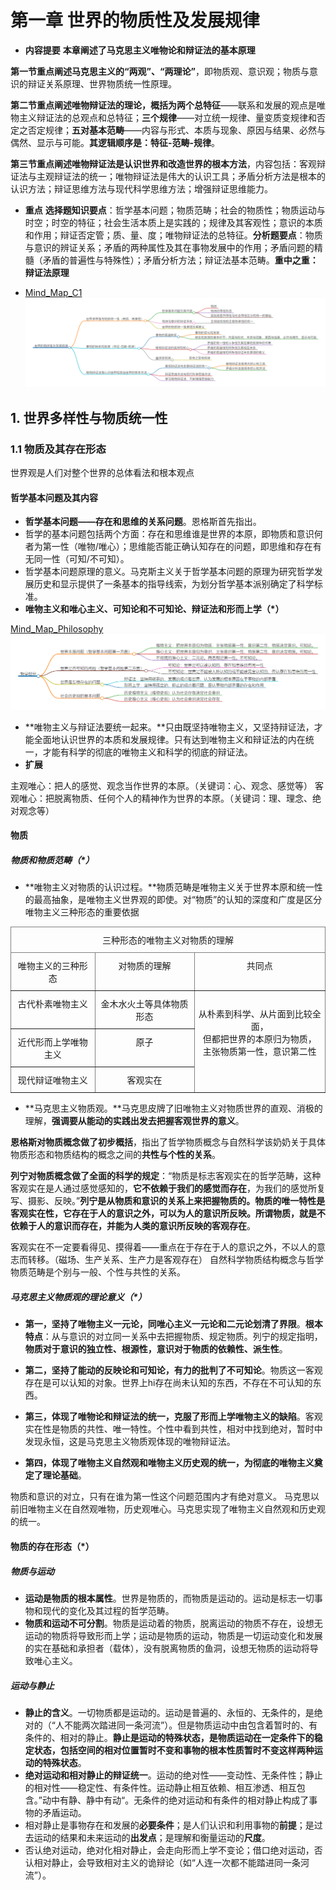 # 第一章 世界的物质性及发展规律

+ **内容提要** **本章阐述了马克思主义唯物论和辩证法的基本原理**

**第一节重点阐述马克思主义的“两观”、“两理论”**，即物质观、意识观；物质与意识的辩证关系原理、世界物质统一性原理。

**第二节重点阐述唯物辩证法的理论，概括为两个总特征**——联系和发展的观点是唯物主义辩证法的总观点和总特征；**三个规律**——对立统一规律、量变质变规律和否定之否定规律；**五对基本范畴**——内容与形式、本质与现象、原因与结果、必然与偶然、显示与可能。**其逻辑顺序是：特征-范畴-规律**。

**第三节重点阐述唯物辩证法是认识世界和改造世界的根本方法**，内容包括：客观辩证法与主观辩证法的统一；唯物辩证法是伟大的认识工具；矛盾分析方法是根本的认识方法；辩证思维方法与现代科学思维方法；增强辩证思维能力。

+ **重点** **选择题知识要点**：哲学基本问题；物质范畴；社会的物质性；物质运动与时空；时空的特征；社会生活本质上是实践的；规律及其客观性；意识的本质和作用；辩证否定管；质、量、度；唯物辩证法的总特征。**分析题要点**：物质与意识的辨证关系；矛盾的两种属性及其在事物发展中的作用；矛盾问题的精髓（矛盾的普遍性与特殊性）；矛盾分析方法；辩证法基本范畴。**重中之重：辩证法原理**

+ [Mind_Map_C1](asserts/Mind_Map_C1.html)
![Mind_Map_C1](asserts/Mind_Map_C1.png)

## 1. 世界多样性与物质统一性

### 1.1 物质及其存在形态

世界观是人们对整个世界的总体看法和根本观点

#### 哲学基本问题及其内容

+ **哲学基本问题——存在和思维的关系问题**。恩格斯首先指出。
+ 哲学的基本问题包括两个方面：存在和思维谁是世界的本原，即物质和意识何者为第一性（唯物/唯心）；思维能否能正确认知存在的问题，即思维和存在有无同一性（可知/不可知）。
+ 哲学基本问题原理的意义。马克斯主义关于哲学基本问题的原理为研究哲学发展历史和显示提供了一条基本的指导线索，为划分哲学基本派别确定了科学标准。
+ **唯物主义和唯心主义、可知论和不可知论、辩证法和形而上学（*）**

[Mind_Map_Philosophy](asserts/Mind_Map_Philosophy.html)
![Mind_Map_Philosophy](asserts/Mind_Map_Philosophy.png)

+ **唯物主义与辩证法要统一起来。**只由既坚持唯物主义，又坚持辩证法，才能全面地认识世界的本质和发展规律。只有达到唯物主义和辩证法的内在统一，才能有科学的彻底的唯物主义和科学的彻底的辩证法。
+ **扩展**

主观唯心：把人的感觉、观念当作世界的本原。（关键词：心、观念、感觉等）
客观唯心：把脱离物质、任何个人的精神作为世界的本原。（关键词：理、理念、绝对观念等）

#### 物质

##### 物质和物质范畴（*）

+ **唯物主义对物质的认识过程。**物质范畴是唯物主义关于世界本原和统一性的最高抽象，是唯物主义世界观的即使。对“物质”的认知的深度和广度是区分唯物主义三种形态的重要依据

<!-- table -->
<table style="border-collapse:collapse;border-spacing:0" class="tg"><thead><tr><th style="border-color:inherit;border-style:solid;border-width:1px;font-family:Arial, sans-serif;font-size:14px;font-weight:normal;overflow:hidden;padding:10px 5px;text-align:center;vertical-align:top;word-break:normal" colspan="3">三种形态的唯物主义对物质的理解</th></tr></thead><tbody><tr><td style="border-color:inherit;border-style:solid;border-width:1px;font-family:Arial, sans-serif;font-size:14px;overflow:hidden;padding:10px 5px;text-align:center;vertical-align:top;word-break:normal">唯物主义的三种形态</td><td style="border-color:inherit;border-style:solid;border-width:1px;font-family:Arial, sans-serif;font-size:14px;overflow:hidden;padding:10px 5px;text-align:center;vertical-align:top;word-break:normal">对物质的理解</td><td style="border-color:inherit;border-style:solid;border-width:1px;font-family:Arial, sans-serif;font-size:14px;overflow:hidden;padding:10px 5px;text-align:center;vertical-align:top;word-break:normal">共同点</td></tr><tr><td style="border-color:inherit;border-style:solid;border-width:1px;font-family:Arial, sans-serif;font-size:14px;overflow:hidden;padding:10px 5px;text-align:center;vertical-align:top;word-break:normal">古代朴素唯物主义</td><td style="border-color:inherit;border-style:solid;border-width:1px;font-family:Arial, sans-serif;font-size:14px;overflow:hidden;padding:10px 5px;text-align:center;vertical-align:top;word-break:normal">金木水火土等具体物质形态</td><td style="border-color:inherit;border-style:solid;border-width:1px;font-family:Arial, sans-serif;font-size:14px;overflow:hidden;padding:10px 5px;text-align:center;vertical-align:top;word-break:normal" rowspan="3"><br>从朴素到科学、从片面到比较全面，<br>但都把世界的本原归为物质，<br>主张物质第一性，意识第二性</td></tr><tr><td style="border-color:inherit;border-style:solid;border-width:1px;font-family:Arial, sans-serif;font-size:14px;overflow:hidden;padding:10px 5px;text-align:center;vertical-align:top;word-break:normal">近代形而上学唯物主义</td><td style="border-color:inherit;border-style:solid;border-width:1px;font-family:Arial, sans-serif;font-size:14px;overflow:hidden;padding:10px 5px;text-align:center;vertical-align:top;word-break:normal">原子</td></tr><tr><td style="border-color:inherit;border-style:solid;border-width:1px;font-family:Arial, sans-serif;font-size:14px;overflow:hidden;padding:10px 5px;text-align:center;vertical-align:top;word-break:normal">现代辩证唯物主义</td><td style="border-color:inherit;border-style:solid;border-width:1px;font-family:Arial, sans-serif;font-size:14px;overflow:hidden;padding:10px 5px;text-align:center;vertical-align:top;word-break:normal">客观实在</td></tr></tbody></table>

+ **马克思主义物质观。**马克思皮牌了旧唯物主义对物质世界的直观、消极的理解，**强调要从能动的实践出发去把握客观世界的意义**。

**恩格斯对物质概念做了初步概括**，指出了哲学物质概念与自然科学该奶奶关于具体物质形态和物质结构的概念之间的**共性与个性的关系**。

**列宁对物质概念做了全面的科学的规定**：“物质是标志客观实在的哲学范畴，这种客观实在是人通过感觉感知的，**它不依赖于我们的感觉而存在**，为我们的感觉所复写、摄影、反映。”**列宁是从物质和意识的关系上来把握物质的。物质的唯一特性是客观实在性，它存在于人的意识之外，可以为人的意识所反映。所谓物质，就是不依赖于人的意识而存在，并能为人类的意识所反映的客观存在**。

客观实在不一定要看得见、摸得着——重点在于存在于人的意识之外，不以人的意志而转移。（磁场、生产关系、生产力是客观存在）
自然科学物质结构概念与哲学物质范畴是个别与一般、个性与共性的关系。

##### 马克思主义物质观的理论意义（*）

+ **第一，坚持了唯物主义一元论，同唯心主义一元论和二元论划清了界限**。**根本特点**：从与意识的对立同一关系中去把握物质、规定物质。列宁的规定指明，**物质对于意识的独立性、根源性，意识对于物质的依赖性、派生性**。

+ **第二，坚持了能动的反映论和可知论，有力的批判了不可知论**。物质这一客观存在是可以认知的对象。世界上hi存在尚未认知的东西，不存在不可认知的东西。

+ **第三，体现了唯物论和辩证法的统一，克服了形而上学唯物主义的缺陷**。客观实在性是物质的共性、唯一特性。个性中看到共性，相对中找到绝对，暂时中发现永恒，这是马克思主义物质观体现的唯物辩证法。
+ **第四，体现了唯物主义自然观和唯物主义历史观的统一，为彻底的唯物主义奠定了理论基础**。

物质和意识的对立，只有在谁为第一性这个问题范围内才有绝对意义。
马克思以前旧唯物主义在自然观唯物，历史观唯心。马克思实现了唯物主义自然观和历史观的统一。

#### 物质的存在形态（*）
##### 物质与运动
+ **运动是物质的根本属性**。世界是物质的，而物质是运动的。运动是标志一切事物和现代的变化及其过程的哲学范畴。
+ **物质和运动不可分割**。物质是运动着的物质，脱离运动的物质不存在，设想无运动的物质将导致形而上学；运动是物质的运动，物质是一切运动变化和发展的实在基础和承担者（载体），没有脱离物质的鱼洞，设想无物质的运动将导致唯心主义。

##### 运动与静止
+ **静止的含义**。一切物质都是运动的。运动是普遍的、永恒的、无条件的，是绝对的（“人不能两次踏进同一条河流”）。但是物质运动中由包含着暂时的、有条件的、相对的静止。**静止是运动的特殊状态，是物质运动在一定条件下的稳定状态，包括空间的相对位置暂时不变和事物的根本性质暂时不变这样两种运动的特殊状态**。
+ **绝对运动和相对静止的辩证统一**。运动的绝对性——变动性、无条件性；静止的相对性——稳定性、有条件性。运动静止相互依赖、相互渗透、相互包含。”动中有静、静中有动“。无条件的绝对运动和有条件的相对静止构成了事物的矛盾运动。
+ 相对静止是事物存在和发展的**必要条件**；是人们认识和利用事物的**前提**；是过去运动的结果和未来运动的**出发点**；是理解和衡量运动的**尺度**。
+ 否认绝对运动，绝对化相对静止，会走向形而上学不变论；借口绝对运动，否认相对静止，会导致相对主义的诡辩论（如“人连一次都不能踏进同一条河流”）。

